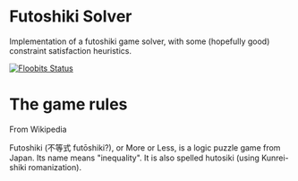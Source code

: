 # Futoshiki Solver

Implementation of a futoshiki game solver, with some (hopefully good)
constraint satisfaction heuristics.

[![Floobits Status](https://floobits.com/dnery/futoshiki-solver.svg)](https://floobits.com/dnery/futoshiki-solver/redirect)

# The game rules
  From Wikipedia

Futoshiki (不等式 futōshiki?), or More or Less, is a logic puzzle game from
Japan. Its name means "inequality". It is also spelled hutosiki (using
Kunrei-shiki romanization).
